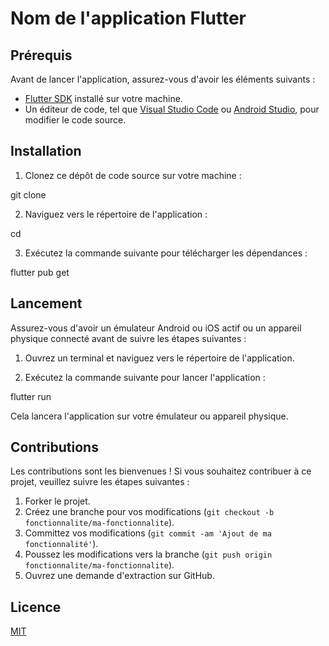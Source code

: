 # Nom de l'application Flutter

## Prérequis
Avant de lancer l'application, assurez-vous d'avoir les éléments suivants :

- [Flutter SDK](https://flutter.dev/docs/get-started/install) installé sur votre machine.
- Un éditeur de code, tel que [Visual Studio Code](https://code.visualstudio.com/) ou [Android Studio](https://developer.android.com/studio), pour modifier le code source.

## Installation

1. Clonez ce dépôt de code source sur votre machine :

git clone <lien-du-repo>

2. Naviguez vers le répertoire de l'application :

cd <nom-du-repertoire>
  
3. Exécutez la commande suivante pour télécharger les dépendances :

flutter pub get
  
## Lancement

Assurez-vous d'avoir un émulateur Android ou iOS actif ou un appareil physique connecté avant de suivre les étapes suivantes :

1. Ouvrez un terminal et naviguez vers le répertoire de l'application.

2. Exécutez la commande suivante pour lancer l'application :

flutter run
  
Cela lancera l'application sur votre émulateur ou appareil physique.

## Contributions
Les contributions sont les bienvenues ! Si vous souhaitez contribuer à ce projet, veuillez suivre les étapes suivantes :

1. Forker le projet.
2. Créez une branche pour vos modifications (`git checkout -b fonctionnalite/ma-fonctionnalite`).
3. Committez vos modifications (`git commit -am 'Ajout de ma fonctionnalité'`).
4. Poussez les modifications vers la branche (`git push origin fonctionnalite/ma-fonctionnalite`).
5. Ouvrez une demande d'extraction sur GitHub.

## Licence
[MIT](LICENSE)

